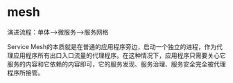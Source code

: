 # mesh

演进流程：单体-->微服务-->服务网格

Service Mesh的本质就是在普通的应用程序旁边，启动一个独立的进程，作为代理应用程序所有出口入口流量的代理程序。在这种情况下，应用程序只需要关心它服务的内容和它依赖的内容即可，它的服务发现、服务治理、服务安全完全被代理程序所接管。